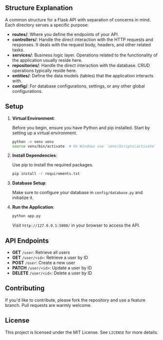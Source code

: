 ## Structure Explanation

A common structure for a Flask API with separation of concerns in mind. Each directory serves a specific purpose:

-   **routes/**: Where you define the endpoints of your API.
-   **controllers/**: Handle the direct interaction with the HTTP requests and responses. It deals with the request body, headers, and other related tasks.
-   **services/**: Business logic layer. Operations related to the functionality of the application usually reside here.
-   **repositories/**: Handle the direct interaction with the database. CRUD operations typically reside here.
-   **entities/**: Define the data models (tables) that the application interacts with.
-   **config/**: For database configurations, settings, or any other global configurations.

## Setup

1. **Virtual Environment**:

    Before you begin, ensure you have Python and pip installed. Start by setting up a virtual environment.

    ```bash
    python -m venv venv
    source venv/bin/activate  # On Windows use `venv\Scripts\activate`
    ```

2. **Install Dependencies**:

    Use pip to install the required packages.

    ```bash
    pip install -r requirements.txt
    ```

3. **Database Setup**:

    Make sure to configure your database in `config/database.py` and initialize it.

4. **Run the Application**:

    ```bash
    python app.py
    ```

    Visit `http://127.0.0.1:5000/` in your browser to access the API.

## API Endpoints

-   **GET** `/user`: Retrieve all users
-   **GET** `/user/<id>`: Retrieve a user by ID
-   **POST** `/user`: Create a new user
-   **PATCH** `/user/<id>`: Update a user by ID
-   **DELETE** `/user/<id>`: Delete a user by ID

## Contributing

If you'd like to contribute, please fork the repository and use a feature branch. Pull requests are warmly welcome.

## License

This project is licensed under the MIT License. See `LICENSE` for more details.
